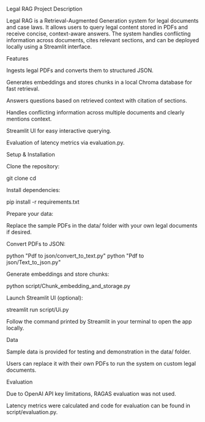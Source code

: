 Legal RAG
Project Description

Legal RAG is a Retrieval-Augmented Generation system for legal documents and case laws. It allows users to query legal content stored in PDFs and receive concise, context-aware answers. The system handles conflicting information across documents, cites relevant sections, and can be deployed locally using a Streamlit interface.

Features

Ingests legal PDFs and converts them to structured JSON.

Generates embeddings and stores chunks in a local Chroma database for fast retrieval.

Answers questions based on retrieved context with citation of sections.

Handles conflicting information across multiple documents and clearly mentions context.

Streamlit UI for easy interactive querying.

Evaluation of latency metrics via evaluation.py.

Setup & Installation

Clone the repository:

git clone <your-repo-link>
cd <your-repo-folder>


Install dependencies:

pip install -r requirements.txt


Prepare your data:

Replace the sample PDFs in the data/ folder with your own legal documents if desired.

Convert PDFs to JSON:

python "Pdf to json/convert_to_text.py"
python "Pdf to json/Text_to_json.py"


Generate embeddings and store chunks:

python script/Chunk_embedding_and_storage.py


Launch Streamlit UI (optional):

streamlit run script/Ui.py


Follow the command printed by Streamlit in your terminal to open the app locally.

Data

Sample data is provided for testing and demonstration in the data/ folder.

Users can replace it with their own PDFs to run the system on custom legal documents.

Evaluation

Due to OpenAI API key limitations, RAGAS evaluation was not used.

Latency metrics were calculated and code for evaluation can be found in script/evaluation.py.
